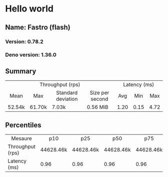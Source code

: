 # Hello world
## Name: Fastro (flash) 

### Version: 0.78.2
### Deno version: 1.36.0

## Summary
<table>
<tr>
    <td align="center" colspan="4">Throughput (rps)</td>
    <td align="center" colspan="3">Latency (ms)</td>
</tr>
<tr>
    <td align="center">Mean</td>
    <td align="center">Max</td>
    <td align="center">Standard deviation</td>
    <td align="center">Size per second</td>
    <td align="center">Avg</td>
    <td align="center">Min</td>
    <td align="center">Max</td>
</tr>
<tr>
    <td>52.54k</td>
    <td>61.70k</td>
    <td>7.03k</td>
    <td>0.56 MiB</td>
    <td>1.20</td>
    <td>0.15</td>
    <td>4.72</td>
</tr>
</table>

## Percentiles

<table>
<tr>
  <td align="center">Mesaure</td>
  <td align="center">p10</td>
  <td align="center">p25</td>
  <td align="center">p50</td>
  <td align="center">p75</td>
  <td align="center">p90</td>
  <td align="center">p95</td>
  <td align="center">p99</td>
</tr>
<tr>
  <td>Throughput (rps)</td>
  <td>44628.46k</td>
  <td>44628.46k</td>
  <td>44628.46k</td>
  <td>44628.46k</td>
  <td>61441.70k</td>
  <td>61696.47k</td>
  <td>61696.47k</td>
</tr>
<tr>
  <td>Latency (ms)</td>
  <td>0.96</td>
  <td>0.96</td>
  <td>0.96</td>
  <td>0.96</td>
  <td>1.36</td>
  <td>1.59</td>
  <td>2.24</td>
</tr>
</table>
